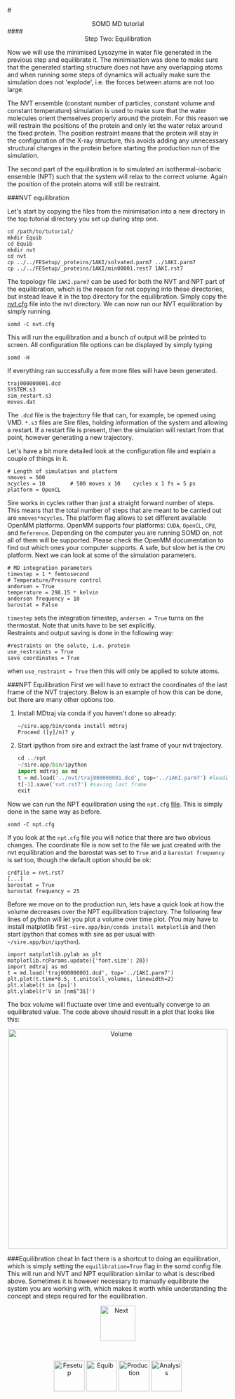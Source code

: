 #<center>SOMD MD tutorial</center>
####<center>Step Two: Equilibration </center>

Now we will use the minimised Lysozyme in water file generated in the previous step and equilibrate it. The minimisation was done to make sure that the generated starting structure does not have any overlapping atoms and when running some steps of dynamics will actually make sure the simulation does not 'explode', i.e. the forces between atoms are not too large.
 
The NVT ensemble (constant number of particles, constant volume and constant temperature) simulation is used to make sure that the water molecules orient themselves properly around the protein. For this reason we will restrain the positions of the protein and only let the water relax around the fixed protein. The position restraint means that the protein will stay in the configuration of the X-ray structure, this avoids adding any unnecessary structural changes in the protein before starting the production run of the simulation. 

The second part of the equilibration is to simulated an isothermal-isobaric ensemble (NPT) such that the system will relax to the correct volume. Again the position of the protein atoms will still be restraint. 

###NVT equilibration

Let's start by copying the files from the minimisation into a new directory in the top tutorial directory you set up during step one.  
   
    cd /path/to/tutorial/
    mkdir Equib
    cd Equib
    mkdir nvt
    cd nvt
    cp ../../FESetup/_proteins/1AKI/solvated.parm7 ../1AKI.parm7
    cp ../../FESetup/_proteins/1AKI/min00001.rest7 1AKI.rst7
 

The topology file `1AKI.parm7` can be used for both the NVT and NPT part of the equilibration, which is the reason for not copying into these directories, but instead leave it in the top directory for the equilibration. 
Simply copy the [nvt.cfg](Data/nvt.cfg) file into the nvt directory. We can now run our NVT equilibration by simply running. 

    somd -C nvt.cfg
This will run the equilibration and a bunch of output will be printed to screen. 
All configuration file options can be displayed by simply typing 

    somd -H

If everything ran successfully a few more files will have been generated. 

    traj000000001.dcd
    SYSTEM.s3
    sim_restart.s3
    moves.dat

The ```.dcd``` file is the trajectory file that can, for example, be opened using VMD. ```*.s3``` files are Sire files, holding information of the system and allowing a restart. If a restart file is present, then the simulation will restart from that point, however generating a new trajectory. 

Let's have a bit more detailed look at the configuration file and explain a couple of things in it. 

    # Length of simulation and platform
    nmoves = 500
    ncycles = 10        # 500 moves x 10    cycles x 1 fs = 5 ps
    platform = OpenCL 

Sire works in cycles rather than just a straight forward number of steps. This means that the total number of steps that are meant to be carried out are ```nmoves*ncycles```. The platform flag allows to set different available OpenMM platforms. OpenMM supports four platforms: ```CUDA```, ```OpenCL```, ```CPU```, and ```Reference```. Depending on the computer you are running SOMD on, not all of them will be supported. Please check the OpenMM documentation to find out which ones your computer supports. A safe, but slow bet is the ```CPU``` platform. 
Next we can look at some of the simulation parameters. 

    # MD integration parameters
    timestep = 1 * femtosecond
    # Temperature/Pressure control
    andersen = True
    temperature = 298.15 * kelvin
    andersen frequency = 10
    barostat = False 

```timestep``` sets the integration timestep, ```andersen = True``` turns on the thermostat. Note that units have to be set explicitly.  
Restraints and output saving is  done in the following way:
    
    #restraints on the solute, i.e. protein
    use_restraints = True
    save coordinates = True

when ```use_restraint = True``` then this will only be applied to solute atoms. 

###NPT Equilibration
First we will have to extract the coordinates of the last frame of the NVT trajectory. Below is an example of how this can be done, but there are many other options too. 

1. Install MDtraj via conda if you haven't done so already:
    
    ```
    ~/sire.app/bin/conda install mdtraj
    Proceed ([y]/n)? y
    ```
2. Start ipython from sire and extract the last frame of your nvt trajectory. 

    ```python
    cd ../npt 
    ~/sire.app/bin/ipython 
    import mdtraj as md
    t = md.load('../nvt/traj000000001.dcd', top='../1AKI.parm7') #loading trajectory and topology. 
    t[-1].save('nvt.rst7') #saving last frame
    exit
    ```
Now we can run the NPT equilibration using the ```npt.cfg``` [file](Data/npt.cfg). This is simply done in the same way as before. 

```
somd -C npt.cfg
```
If you look at the ```npt.cfg``` file you will notice that there are two obvious changes. The coordinate file is now set to the file we just created with the nvt equilibration and the barostat was set to ```True``` and a ```barostat frequency``` is set too, though the default option should be ok:

```
crdfile = nvt.rst7
[...]
barostat = True
barostat frequency = 25

```
Before we move on to the production run, lets have a quick look at how the volume decreases over the NPT equilibration trajectory. 
The following few lines of python will let you plot a volume over time plot. (You may have to install matplotlib first ```~sire.app/bin/conda install matplotlib``` and then start ipython that comes with sire as per usual with ```~/sire.app/bin/ipython```).

```
import matplotlib.pylab as plt
matplotlib.rcParams.update({'font.size': 20})
import mdtraj as md
t = md.load('traj000000001.dcd', top='../1AKI.parm7')
plt.plot(t.time*0.5, t.unitcell_volumes, linewidth=2)
plt.xlabel(t in [ps]')
plt.ylabel(r'V in [nm$^3$]')
```
The box volume will fluctuate over time and eventually converge to an equilibrated value. The code above should result in a plot that looks like this:

<center>
<img src="Volume.png" alt="Volume" style="width: 500px;  min-width: 50px;" />
</center>


###Equilibration cheat
In fact there is a shortcut to doing an equilibration, which is simply setting the `equilibration=True` flag in the somd config file. This will run and NVT and NPT equilibration similar to what is described above. Sometimes it is however necessary to manually equilibrate the system you are working with, which makes it worth while understanding the concept and steps required for the equilibration. 

<center> <a href="Production.md"> <img src="Buttons/Next.jpg" alt="Next" style="width: 80px;  min-width: 50px;" /></a> </center>

&nbsp;
&nbsp;
&nbsp;
<center>
<a href="FESetup.md"><img src="Buttons/FEsetup_b.jpg" alt="Fesetup" style="width: 70px;  min-width: 50px;" /></a> 
<a href="Equib.md"><img src="Buttons/Equib_r.jpg" alt="Equib" style="width: 70px;  min-width: 50px;"/></a> 
<a href="Production.md"><img src="Buttons/Production_b.jpg" alt="Production" style="width: 70px;  min-width: 50px;"/></a> 
<a href="Analysis.md"><img src="Buttons/Analysis_b.jpg" alt="Analysis" style="width: 70px;  min-width: 50px;" /></a>
</center>
